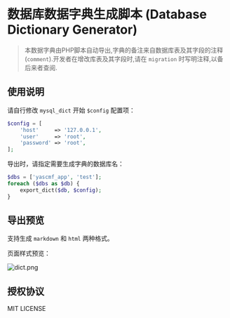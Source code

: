 # 数据库数据字典生成脚本 (Database Dictionary Generator)

> 本数据字典由PHP脚本自动导出,字典的备注来自数据库表及其字段的注释(`comment`).开发者在增改库表及其字段时,请在 `migration` 时写明注释,以备后来者查阅.


## 使用说明

请自行修改 `mysql_dict` 开始 `$config` 配置项：

```php
$config = [
    'host'     => '127.0.0.1',
    'user'     => 'root',
    'password' => 'root',
];
```

导出时，请指定需要生成字典的数据库名：

```php
$dbs = ['yascmf_app', 'test'];
foreach ($dbs as $db) {
    export_dict($db, $config);
}
```

## 导出预览

支持生成 `markdown` 和 `html` 两种格式。

页面样式预览：

![dict.png][1]

  [1]: http://douyasi.com/usr/uploads/2017/06/1954673305.png

## 授权协议

MIT LICENSE

